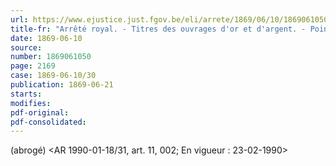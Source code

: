 ```yaml
---
url: https://www.ejustice.just.fgov.be/eli/arrete/1869/06/10/1869061050/justel
title-fr: "Arrêté royal. - Titres des ouvrages d'or et d'argent. - Poinçons. Voir modification(s)"
date: 1869-06-10
source:
number: 1869061050
page: 2169
case: 1869-06-10/30
publication: 1869-06-21
starts:
modifies:
pdf-original:
pdf-consolidated:
---
```


(abrogé) <AR 1990-01-18/31, art. 11, 002;  En vigueur :  23-02-1990>
